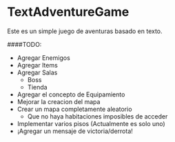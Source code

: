 TextAdventureGame
=================

Este es un simple juego de aventuras basado en texto.


####TODO:

*	Agregar Enemigos
*	Agregar Items
*	Agregar Salas
	* 	Boss
	* 	Tienda
*	Agregar el concepto de Equipamiento
*	Mejorar la creacion del mapa
*	Crear un mapa completamente aleatorio
	* 	Que no haya habitaciones imposibles de acceder
*	Implementar varios pisos (Actualmente es solo uno)
*	¡Agregar un mensaje de victoria/derrota!
